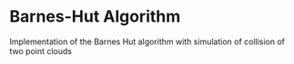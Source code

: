 # Barnes-Hut Algorithm
Implementation of the Barnes Hut algorithm with simulation of collision of two point clouds
